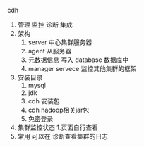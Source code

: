 cdh
1. 管理 监控 诊断 集成
2. 架构
    1. server  中心集群服务器
    2. agent  从服务器
    3. 元数据信息 写入 database 数据库中
    4. manager servece  监控其他集群的框架
3. 安装目录
    1. mysql
    2. jdk
    3. cdh 安装包
    4. cdh hadoop相关jar包
    5. 免密登录
4. 集群监控状态
    1.页面自行查看
5. 常用 可以在 诊断查看集群的日志


